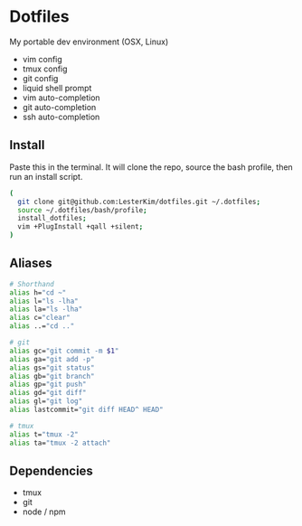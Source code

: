 # Dotfiles
My portable dev environment (OSX, Linux)
- vim config
- tmux config
- git config
- liquid shell prompt
- vim auto-completion
- git auto-completion
- ssh auto-completion

## Install
Paste this in the terminal. It will clone the repo, source the bash profile, then run an install script.
```bash
(
  git clone git@github.com:LesterKim/dotfiles.git ~/.dotfiles;
  source ~/.dotfiles/bash/profile;
  install_dotfiles;
  vim +PlugInstall +qall +silent;
)
```

## Aliases
```bash
# Shorthand
alias h="cd ~"
alias l="ls -lha"
alias la="ls -lha"
alias c="clear"
alias ..="cd .."

# git
alias gc="git commit -m $1"
alias ga="git add -p"
alias gs="git status"
alias gb="git branch"
alias gp="git push"
alias gd="git diff"
alias gl="git log"
alias lastcommit="git diff HEAD^ HEAD"

# tmux
alias t="tmux -2"
alias ta="tmux -2 attach"
```

## Dependencies
- tmux
- git
- node / npm
